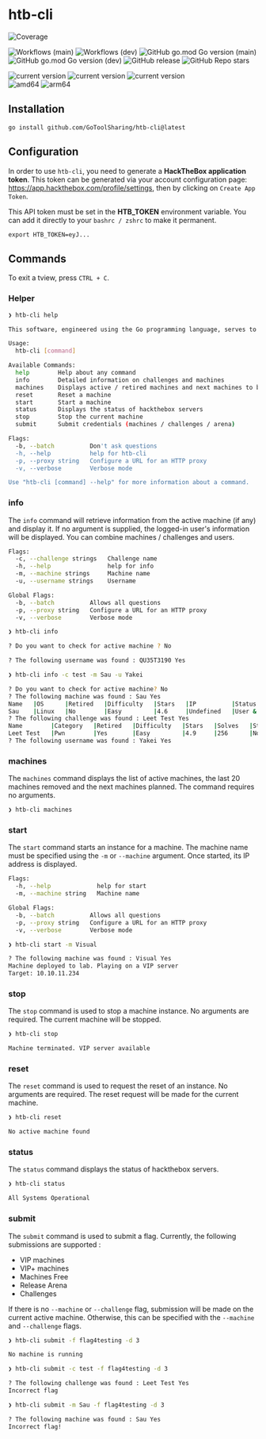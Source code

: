 # htb-cli
![Coverage](https://img.shields.io/badge/Coverage-12.5%25-red)

![Workflows (main)](https://github.com/GoToolSharing/htb-cli/actions/workflows/go.yml/badge.svg?branch=main)
![Workflows (dev)](https://github.com/GoToolSharing/htb-cli/actions/workflows/go.yml/badge.svg?branch=dev)
![GitHub go.mod Go version (main)](https://img.shields.io/github/go-mod/go-version/GoToolSharing/htb-cli/main)
![GitHub go.mod Go version (dev)](https://img.shields.io/github/go-mod/go-version/GoToolSharing/htb-cli/dev)
![GitHub release](https://img.shields.io/github/v/release/GoToolSharing/htb-cli)
![GitHub Repo stars](https://img.shields.io/github/stars/GoToolSharing/htb-cli)

<div>
  <img alt="current version" src="https://img.shields.io/badge/linux-supported-success">
  <img alt="current version" src="https://img.shields.io/badge/windows-supported-success">
  <img alt="current version" src="https://img.shields.io/badge/mac-supported-success">
  <br>
  <img alt="amd64" src="https://img.shields.io/badge/amd64%20(x86__64)-supported-success">
  <img alt="arm64" src="https://img.shields.io/badge/arm64%20(aarch64)-supported-success">
</div>

## Installation

`go install github.com/GoToolSharing/htb-cli@latest`

## Configuration

In order to use `htb-cli`, you need to generate a **HackTheBox application token**. This token can be generated via your account configuration page: https://app.hackthebox.com/profile/settings, then by clicking on `Create App Token`.

This API token must be set in the **HTB_TOKEN** environment variable. You can add it directly to your `bashrc / zshrc` to make it permanent.

```
export HTB_TOKEN=eyJ...
```

## Commands

To exit a tview, press `CTRL + C`.

### Helper

```bash
❯ htb-cli help

This software, engineered using the Go programming language, serves to streamline and automate various tasks for the HackTheBox platform, enhancing user efficiency and productivity.

Usage:
  htb-cli [command]

Available Commands:
  help        Help about any command
  info        Detailed information on challenges and machines
  machines    Displays active / retired machines and next machines to be released
  reset       Reset a machine
  start       Start a machine
  status      Displays the status of hackthebox servers
  stop        Stop the current machine
  submit      Submit credentials (machines / challenges / arena)

Flags:
  -b, --batch          Don't ask questions
  -h, --help           help for htb-cli
  -p, --proxy string   Configure a URL for an HTTP proxy
  -v, --verbose        Verbose mode

Use "htb-cli [command] --help" for more information about a command.
```

### info

The `info` command will retrieve information from the active machine (if any) and display it. If no argument is supplied, the logged-in user's information will be displayed.
You can combine machines / challenges and users.

```bash
Flags:
  -c, --challenge strings   Challenge name
  -h, --help                help for info
  -m, --machine strings     Machine name
  -u, --username strings    Username

Global Flags:
  -b, --batch          Allows all questions
  -p, --proxy string   Configure a URL for an HTTP proxy
  -v, --verbose        Verbose mode
```

```bash
❯ htb-cli info

? Do you want to check for active machine ? No

? The following username was found : QU35T3190 Yes
```

```bash
❯ htb-cli info -c test -m Sau -u Yakei

? Do you want to check for active machine? No
? The following machine was found : Sau Yes
Name   |OS      |Retired   |Difficulty   |Stars   |IP          |Status        |Last Reset       |Release
Sau    |Linux   |No        |Easy         |4.6     |Undefined   |User & Root   |1 month before   |2023-07-08
? The following challenge was found : Leet Test Yes
Name        |Category   |Retired   |Difficulty   |Stars   |Solves   |Status     |Release
Leet Test   |Pwn        |Yes       |Easy         |4.9     |256      |No flags   |2020-11-18
? The following username was found : Yakei Yes
```

### machines

The `machines` command displays the list of active machines, the last 20 machines removed and the next machines planned.
The command requires no arguments.

```bash
❯ htb-cli machines
```

### start

The `start` command starts an instance for a machine. The machine name must be specified using the `-m` or `--machine` argument. Once started, its IP address is displayed.

```bash
Flags:
  -h, --help             help for start
  -m, --machine string   Machine name

Global Flags:
  -b, --batch          Allows all questions
  -p, --proxy string   Configure a URL for an HTTP proxy
  -v, --verbose        Verbose mode
```

```bash
❯ htb-cli start -m Visual

? The following machine was found : Visual Yes
Machine deployed to lab. Playing on a VIP server
Target: 10.10.11.234
```

### stop

The `stop` command is used to stop a machine instance. No arguments are required. The current machine will be stopped.

```bash
❯ htb-cli stop

Machine terminated. VIP server available
```

### reset

The `reset` command is used to request the reset of an instance. No arguments are required. The reset request will be made for the current machine.

```bash
❯ htb-cli reset   

No active machine found
```

### status

The `status` command displays the status of hackthebox servers.

```bash
❯ htb-cli status

All Systems Operational
```

### submit

The `submit` command is used to submit a flag. Currently, the following submissions are supported :

* VIP machines
* VIP+ machines
* Machines Free
* Release Arena
* Challenges

If there is no `--machine` or `--challenge` flag, submission will be made on the current active machine. Otherwise, this can be specified with the `--machine` and `--challenge` flags.

```bash
❯ htb-cli submit -f flag4testing -d 3

No machine is running
```

```bash
❯ htb-cli submit -c test -f flag4testing -d 3

? The following challenge was found : Leet Test Yes
Incorrect flag
```

```bash
❯ htb-cli submit -m Sau -f flag4testing -d 3

? The following machine was found : Sau Yes
Incorrect flag!
```